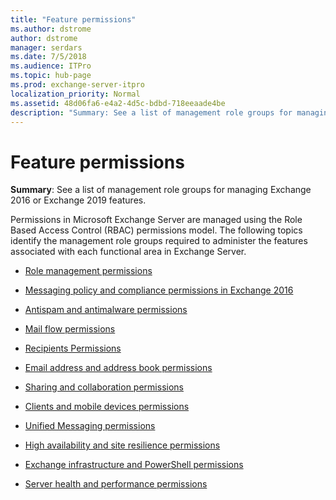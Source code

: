 ```yaml
---
title: "Feature permissions"
ms.author: dstrome
author: dstrome
manager: serdars
ms.date: 7/5/2018
ms.audience: ITPro
ms.topic: hub-page
ms.prod: exchange-server-itpro
localization_priority: Normal
ms.assetid: 48d06fa6-e4a2-4d5c-bdbd-718eeaade4be
description: "Summary: See a list of management role groups for managing Exchange Server features."
---
```


# Feature permissions

 **Summary**: See a list of management role groups for managing Exchange 2016 or Exchange 2019 features.
  
Permissions in Microsoft Exchange Server are managed using the Role Based Access Control (RBAC) permissions model. The following topics identify the management role groups required to administer the features associated with each functional area in Exchange Server.
  
- [Role management permissions](rbac-permissions.md)
    
- [Messaging policy and compliance permissions in Exchange 2016](policy-and-compliance-permissions.md)
    
- [Antispam and antimalware permissions](antispam-and-antimalware-permissions.md)
    
- [Mail flow permissions](mail-flow-permissions.md)
    
- [Recipients Permissions](recipient-permissions.md)
    
- [Email address and address book permissions](address-book-permissions.md)
    
- [Sharing and collaboration permissions](sharing-and-collaboration-permissions.md)
    
- [Clients and mobile devices permissions](client-and-mobile-device-permissions.md)
    
- [Unified Messaging permissions](um-permissions.md)
    
- [High availability and site resilience permissions](ha-permissions.md)
    
- [Exchange infrastructure and PowerShell permissions](infrastructure-permissions.md)
    
- [Server health and performance permissions](server-health-permissions.md)
    

